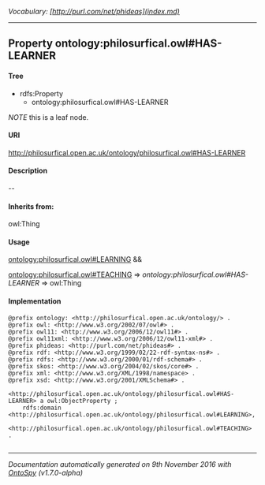 _Vocabulary: [http://purl.com/net/phideas](index.md)_ 

---	
	




    


## Property ontology:philosurfical.owl#HAS-LEARNER


#### Tree

* rdfs:Property
    * ontology:philosurfical.owl#HAS-LEARNER





*NOTE* this is a leaf node.


#### URI
http://philosurfical.open.ac.uk/ontology/philosurfical.owl#HAS-LEARNER

#### Description
--


#### Inherits from:
owl:Thing



#### Usage


[ontology:philosurfical.owl#LEARNING](class-ontologyphilosurficalowllearning.md) &amp;&amp;  

[ontology:philosurfical.owl#TEACHING](class-ontologyphilosurficalowlteaching.md) 
=&gt;&nbsp;_ontology:philosurfical.owl#HAS-LEARNER_&nbsp;=&gt;&nbsp;owl:Thing

#### Implementation
```
@prefix ontology: <http://philosurfical.open.ac.uk/ontology/> .
@prefix owl: <http://www.w3.org/2002/07/owl#> .
@prefix owl11: <http://www.w3.org/2006/12/owl11#> .
@prefix owl11xml: <http://www.w3.org/2006/12/owl11-xml#> .
@prefix phideas: <http://purl.com/net/phideas#> .
@prefix rdf: <http://www.w3.org/1999/02/22-rdf-syntax-ns#> .
@prefix rdfs: <http://www.w3.org/2000/01/rdf-schema#> .
@prefix skos: <http://www.w3.org/2004/02/skos/core#> .
@prefix xml: <http://www.w3.org/XML/1998/namespace> .
@prefix xsd: <http://www.w3.org/2001/XMLSchema#> .

<http://philosurfical.open.ac.uk/ontology/philosurfical.owl#HAS-LEARNER> a owl:ObjectProperty ;
    rdfs:domain <http://philosurfical.open.ac.uk/ontology/philosurfical.owl#LEARNING>,
        <http://philosurfical.open.ac.uk/ontology/philosurfical.owl#TEACHING> .


```










---

_Documentation automatically generated on 9th November 2016 with [OntoSpy](http://ontospy.readthedocs.org/ "Open") (v1.7.0-alpha)_